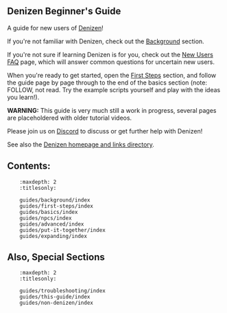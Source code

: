 Denizen Beginner's Guide
------------------------

A guide for new users of [Denizen](https://www.spigotmc.org/resources/denizen.21039/)!

If you're not familiar with Denizen, check out the [Background](/guides/background/index) section.

If you're not sure if learning Denizen is for you, check out the [New Users FAQ](/guides/background/new-user-faq) page, which will answer common questions for uncertain new users.

When you're ready to get started, open the [First Steps](/guides/first-steps/index) section, and follow the guide page by page through to the end of the basics section (note: FOLLOW, not read. Try the example scripts yourself and play with the ideas you learn!).

**WARNING:** This guide is very much still a work in progress, several pages are placeholdered with older tutorial videos.

Please join us on [Discord](https://discord.gg/Q6pZGSR) to discuss or get further help with Denizen!

See also the [Denizen homepage and links directory](https://denizenscript.com/).

## Contents:

``` toctree::
    :maxdepth: 2
    :titlesonly:

    guides/background/index
    guides/first-steps/index
    guides/basics/index
    guides/npcs/index
    guides/advanced/index
    guides/put-it-together/index
    guides/expanding/index
```

## Also, Special Sections

``` toctree::
    :maxdepth: 2
    :titlesonly:

    guides/troubleshooting/index
    guides/this-guide/index
    guides/non-denizen/index
```
